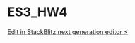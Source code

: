 # ES3_HW4

[Edit in StackBlitz next generation editor ⚡️](https://stackblitz.com/~/github.com/shivamlife/ES3_HW4)